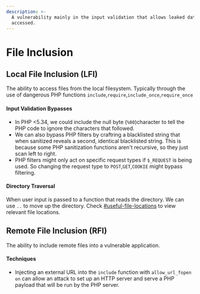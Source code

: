 ```yaml
---
description: >-
  A vulnerability mainly in the input validation that allows leaked data to be
  accessed.
---
```


# File Inclusion

## Local File Inclusion (LFI)

The ability to access files from the local filesystem. Typically through the use of dangerous PHP functions `include`,`require`,`include_once`,`require_once`&#x20;

#### Input Validation Bypasses

* In PHP <5.34, we could include the null byte (`%00`)character to tell the PHP code to ignore the characters that followed.
* We can also bypass PHP filters by craftring a blacklisted string that when sanitized reveals a second, identical blacklisted string. This is because some PHP sanitization functions aren't recursive, so they just scan left to right.
* PHP filters might only act on specific request types if `$_REQUEST` is being used. So changing the request type to `POST`,`GET`,`COOKIE` might bypass filtering.

#### Directory Traversal

When user input is passed to a function that reads the directory.  We can use `..` to move up the directory. Check [#useful-file-locations](../privilege-escalation/linux.md#useful-file-locations "mention")  to view relevant file locations.

## Remote File Inclusion (RFI)

The ability to include remote files into a vulnerable application.

#### Techniques

* Injecting an external URL into the `include` function with `allow_url_fopen` `on` can allow an attack to set up an HTTP server and serve a PHP payload that will be run by the PHP server.

##



